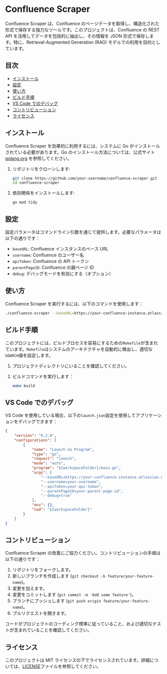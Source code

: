 # Confluence Scraper

Confluence Scraper は、Confluence のページデータを取得し、構造化された形式で保存する強力なツールです。このプロジェクトは、Confluence の REST API を活用してデータを包括的に抽出し、その情報を JSON 形式で保存します。特に、Retrieval-Augmented Generation (RAG) モデルでの利用を目的としています。

## 目次

- [インストール](#インストール)
- [設定](#設定)
- [使い方](#使い方)
- [ビルド手順](#ビルド手順)
- [VS Code でのデバッグ](#vs-codeでのデバッグ)
- [コントリビューション](#コントリビューション)
- [ライセンス](#ライセンス)

## インストール

Confluence Scraper を効果的に利用するには、システムに Go がインストールされている必要があります。Go のインストール方法については、公式サイト [golang.org](https://golang.org/) を参照してください。

1. リポジトリをクローンします:

    ```sh
    git clone https://github.com/your-username/confluence-scraper.git
    cd confluence-scraper
    ```

2. 依存関係をインストールします:

    ```sh
    go mod tidy
    ```

## 設定

設定パラメータはコマンドライン引数を通じて提供します。必要なパラメータは以下の通りです：

- `baseURL`: Confluence インスタンスのベース URL
- `username`: Confluence のユーザー名
- `apiToken`: Confluence の API トークン
- `parentPageID`: Confluence の親ページ ID
- `debug`: デバッグモードを有効にする（オプション）

## 使い方

Confluence Scraper を実行するには、以下のコマンドを使用します：

```sh
./confluence-scraper --baseURL=https://your-confluence-instance.atlassian.net --username=your-username --apiToken=your-api-token --parentPageID=your-parent-page-id --debug=true
```

## ビルド手順

このプロジェクトには、ビルドプロセスを容易にするための`Makefile`が含まれています。`Makefile`はシステムのアーキテクチャを自動的に検出し、適切な`GOARCH`値を設定します。

1. プロジェクトディレクトリにいることを確認してください。
2. ビルドコマンドを実行します：

    ```sh
    make build
    ```

## VS Code でのデバッグ

VS Code を使用している場合、以下の`launch.json`設定を使用してアプリケーションをデバッグできます：

```json
{
    "version": "0.2.0",
    "configurations": [
        {
            "name": "Launch Go Program",
            "type": "go",
            "request": "launch",
            "mode": "auto",
            "program": "${workspaceFolder}/main.go",
            "args": [
                "--baseURL=https://your-confluence-instance.atlassian.net",
                "--username=your-username",
                "--apiToken=your-api-token",
                "--parentPageID=your-parent-page-id",
                "--debug=true"
            ],
            "env": {},
            "cwd": "${workspaceFolder}"
        }
    ]
}
```

## コントリビューション

Confluence Scraper の改善にご協力ください。コントリビューションの手順は以下の通りです：

1. リポジトリをフォークします。
2. 新しいブランチを作成します (`git checkout -b feature/your-feature-name`)。
3. 変更を加えます。
4. 変更をコミットします (`git commit -m 'Add some feature'`)。
5. ブランチにプッシュします (`git push origin feature/your-feature-name`)。
6. プルリクエストを開きます。

コードがプロジェクトのコーディング標準に従っていること、および適切なテストが含まれていることを確認してください。

## ライセンス

このプロジェクトは MIT ライセンスの下でライセンスされています。詳細については、[LICENSE](LICENSE)ファイルを参照してください。
